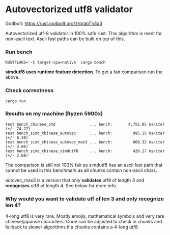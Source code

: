 # Autovectorized utf8 validator
Godbolt: https://rust.godbolt.org/z/qrabTh3d3

Autovectorized utf-8 validator in 100% safe rust. This algorithm is ment for non-ascii text. Ascii fast paths can be built on top of this.

### Run bench
```
RUSTFLAGS='-C target-cpu=native' cargo bench
```
**simdutf8 uses runtime feature detection**. To get a fair comparison run the above.

### Check correctness
```
cargo run
```

### Results on my machine (Ryzen 5900x)
```
test bench_chinese_std               ... bench:       4,755.05 ns/iter (+/- 74.27)
test bench_simd_chinese_autovec      ... bench:         995.15 ns/iter (+/- 6.30)
test bench_simd_chinese_autovec_max3 ... bench:         668.32 ns/iter (+/- 4.86)
test bench_simd_chinese_simdutf8     ... bench:         420.27 ns/iter (+/- 2.68)
```
The comparison is still not 100% fair as simdutf8 has an ascii fast path that cannot be used in this benchmark as all chunks contain non-ascii chars.


autovec_max3 is a version that only **validates** utf8 of length 3 and **recognizes** utf8 of length 4. See below for more info.


### Why would you want to validate utf of len 3 and only recognize len 4?

4-long utf8 is very rare. Mostly emojis, mathematical symbols and very rare chinese/japanse characters. Code can be adjusted to check in chunks and fallback to slower algorithms if a chunks contains a 4-long utf8. 